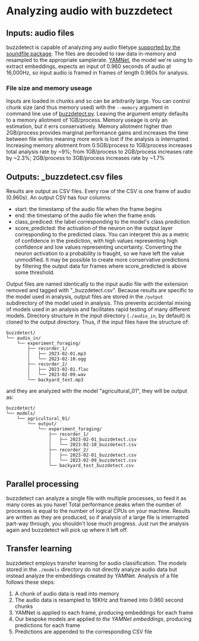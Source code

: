 # Analyzing audio with buzzdetect

## Inputs: audio files
buzzdetect is capable of analyzing any audio filetype [supported by the soundfile package](http://www.mega-nerd.com/libsndfile/#Features). The files are decoded to raw data in-memory and resampled to the appropriate samplerate. [YAMNet](https://github.com/tensorflow/models/blob/master/research/audioset/yamnet/yamnet.py), the model we're using to extract embeddings, expects an input of 0.960 seconds of audio at 16,000Hz, so input audio is framed in frames of length 0.960s for analysis.

### File size and memory useage
Inputs are loaded in chunks and so can be arbitrarily large. You can control chunk size (and thus memory used) with the `--memory` argument in command line use of [buzzdetect.py](https://github.com/OSU-Bee-Lab/buzzdetect/blob/main/buzzdetect.py). Leaving the argument empty defaults to a memory allotment of 1GB/process. Memory useage is only an estimation, but it errs conservatively. Memory allotment higher than 2GB/process provides marginal performance gains and increases the time between file writes meaning more work is lost if the analysis is interrupted. Increasing memory allotment from 0.5GB/process to 1GB/process increases total analysis rate by ~9%; from 1GB/process to 2GB/process increases rate by ~2.3%; 2GB/process to 3GB/process increases rate by ~1.7%

## Outputs: _buzzdetect.csv files
Results are output as CSV files. Every row of the CSV is one frame of audio (0.960s). An output CSV has four columns:
  - start: the timestamp of the audio file when the frame begins
  - end: the timestamp of the audio file when the frame ends
  - class_prediced: the label corresponding to the model's class prediction
  - score_predicted: the activation of the neuron on the output layer corresponding to the predicted class. You can interpret this as a metric of confidence in the prediction, with high values representing high confidence and low values representing uncertainty. Converting the neuron activation to a probability is fraught, so we have left the value unmodified. It may be possible to create more conservative predictions by filtering the output data for frames where score_predicted is above some threshold.

Output files are named identically to the input audio file with the extension removed and tagged with "_buzzdetect.csv". Because results are specific to the model used in analysis, output files are stored in the `/output` subdirectory of the model used in analysis. This prevents accidental mixing of models used in an analysis and facilitates rapid testing of many different models. Directory structure in the input directory (`./audio_in`, by default) is cloned to the output directory. Thus, if the input files have the structure of:


```
buzzdetect/
└── audio_in/
    └── experiment_foraging/
        ├── recorder_1/
        │   ├── 2023-02-01.mp3
        │   └── 2023-02-10.ogg
        ├── recorder_2/
        │   ├── 2023-02-01.flac
        │   └── 2023-02-09.wav
        └── backyard_test.mp3
```

and they are analyzed with the model "agricultural_01", they will be output as:

```
buzzdetect/
└── models/
    └── agricultural_01/
        └── output/
            └── experiment_foraging/
                ├── recorder_1/
                │   ├── 2023-02-01_buzzdetect.csv
                │   └── 2023-02-10_buzzdetect.csv
                ├── recorder_2/
                │   ├── 2023-02-01_buzzdetect.csv
                │   └── 2023-02-09_buzzdetect.csv
                └── backyard_test_buzzdetect.csv
```



## Parallel processing
buzzdetect can analyze a single file with multiple processes, so feed it as many cores as you have! Total performance peaks when the number of processes is equal to the number of logical CPUs on your machine. Results are written as they are produced, so if analysis of a large file is interrupted part-way through, you shouldn't lose much progress. Just run the analysis again and buzzdetect will pick up where it left off.

## Transfer learning
buzzdetect employs transfer learning for audio classification. The models stored in the `./models` directory do not directly analyze audio data but instead analyze the embeddings created by YAMNet. Analysis of a file follows these steps:
1. A chunk of audio data is read into memory
2. The audio data is resampled to 16KHz and framed into 0.960 second chunks
3. YAMNet is applied to each frame, producing embeddings for each frame
4. Our bespoke models are applied _to the YAMNet embeddings_, producing predictions for each frame
5. Predictions are appended to the corresponding CSV file

